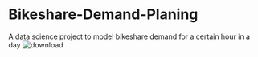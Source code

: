 # Bikeshare-Demand-Planing
A data science project to model bikeshare demand for a certain hour in a day
![download](https://user-images.githubusercontent.com/33770231/135307081-d7361767-9898-46e9-91b4-6d134404d767.png)
